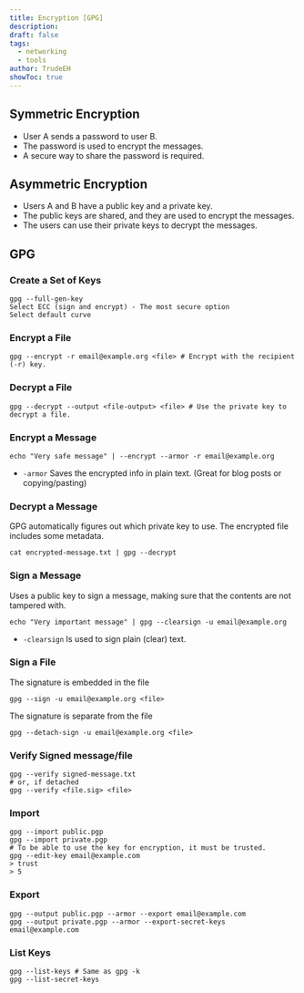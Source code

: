```yaml
---
title: Encryption [GPG]
description: 
draft: false
tags:
  - networking
  - tools
author: TrudeEH
showToc: true
---
```


## Symmetric Encryption

- User A sends a password to user B.
- The password is used to encrypt the messages.
- A secure way to share the password is required.

## Asymmetric Encryption

- Users A and B have a public key and a private key.
- The public keys are shared, and they are used to encrypt the messages.
- The users can use their private keys to decrypt the messages.

## GPG

### Create a Set of Keys

```Shell
gpg --full-gen-key
Select ECC (sign and encrypt) - The most secure option
Select default curve
```

### Encrypt a File

```Shell
gpg --encrypt -r email@example.org <file> # Encrypt with the recipient (-r) key.
```

### Decrypt a File

```Shell
gpg --decrypt --output <file-output> <file> # Use the private key to decrypt a file.
```

### Encrypt a Message

```Shell
echo "Very safe message" | --encrypt --armor -r email@example.org
```

- `-armor` Saves the encrypted info in plain text. (Great for blog posts or copying/pasting)

### Decrypt a Message

GPG automatically figures out which private key to use. The encrypted file includes some metadata.

```Shell
cat encrypted-message.txt | gpg --decrypt
```

### Sign a Message

Uses a public key to sign a message, making sure that the contents are not tampered with.

```Shell
echo "Very important message" | gpg --clearsign -u email@example.org
```

- `-clearsign` Is used to sign plain (clear) text.

### Sign a File

The signature is embedded in the file

```Shell
gpg --sign -u email@example.org <file>
```

The signature is separate from the file

```Shell
gpg --detach-sign -u email@example.org <file>
```

### Verify Signed message/file

```Shell
gpg --verify signed-message.txt
# or, if detached
gpg --verify <file.sig> <file>
```

### Import

```Shell
gpg --import public.pgp
gpg --import private.pgp
# To be able to use the key for encryption, it must be trusted.
gpg --edit-key email@example.com
> trust
> 5
```

### Export

```Shell
gpg --output public.pgp --armor --export email@example.com
gpg --output private.pgp --armor --export-secret-keys email@example.com
```

### List Keys

```Shell
gpg --list-keys # Same as gpg -k
gpg --list-secret-keys
```
